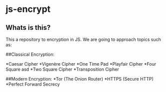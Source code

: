 # js-encrypt

## Whats is this?
This a repository to encryption in JS. We are going to approach topics such as:

##Classical Encryption:

*Caesar Cipher
*Vigenère Cipher
*One Time Pad
*Playfair Cipher
*Four Square asd
*Two Square Cipher
*Transposition Cipher

##Modern Encryption:
*Tor (The Onion Router)
*HTTPS (Secure HTTP)
*Perfect Forward Secrecy
